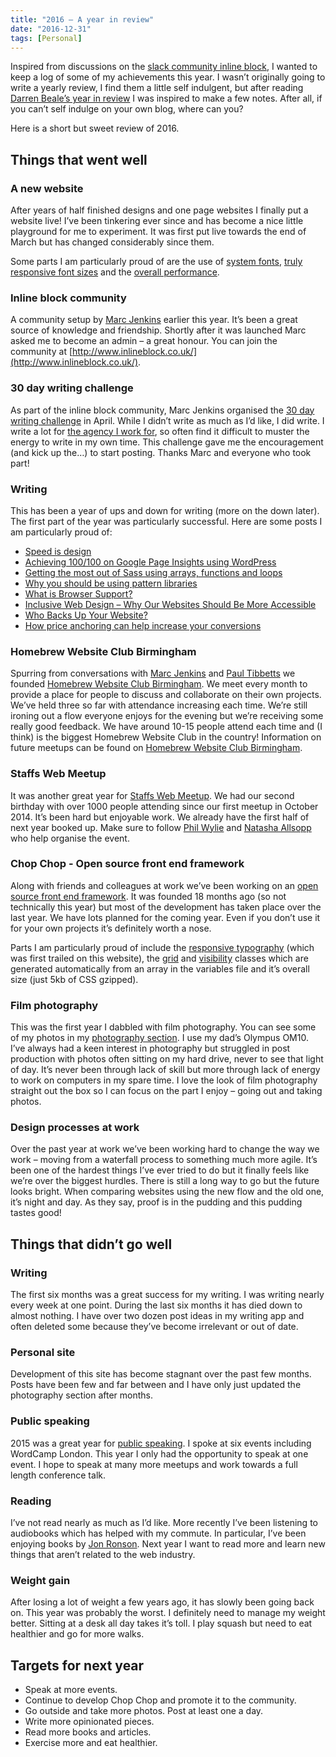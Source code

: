 ```yaml
---
title: "2016 – A year in review"
date: "2016-12-31"
tags: [Personal]
---
```


Inspired from discussions on the [slack community inline block](http://www.inlineblock.co.uk/), I wanted to keep a log of some of my achievements this year. I wasn’t originally going to write a yearly review, I find them a little self indulgent, but after reading [Darren Beale’s year in review](https://bealers.com/2016/12/29/2016-in-review/) I was inspired to make a few notes. After all, if you can’t self indulge on your own blog, where can you?

Here is a short but sweet review of 2016.

## Things that went well

### A new website

After years of half finished designs and one page websites I finally put a website live! I’ve been tinkering ever since and has become a nice little playground for me to experiment. It was first put live towards the end of March but has changed considerably since them.

Some parts I am particularly proud of are the use of [system fonts](https://www.smashingmagazine.com/2015/11/using-system-ui-fonts-practical-guide/), [truly responsive font sizes](https://madebymike.com.au/writing/precise-control-responsive-typography/) and the [overall performance](https://developers.google.com/speed/pagespeed/insights/?url=https%3A%2F%2Fdaveredfern.com%2F).

### Inline block community

A community setup by [Marc Jenkins](https://marcjenkins.co.uk/) earlier this year. It’s been a great source of knowledge and friendship. Shortly after it was launched Marc asked me to become an admin – a great honour. You can join the community at [http://www.inlineblock.co.uk/](http://www.inlineblock.co.uk/).

### 30 day writing challenge

As part of the inline block community, Marc Jenkins organised the [30 day writing challenge](https://marcjenkins.co.uk/the-30-day-writing-challenge/) in April. While I didn’t write as much as I’d like, I did write. I write a lot for [the agency I work for](https://www.iweb.co.uk/author/dave/), so often find it difficult to muster the energy to write in my own time. This challenge gave me the encouragement (and kick up the…) to start posting. Thanks Marc and everyone who took part!

### Writing

This has been a year of ups and down for writing (more on the down later). The first part of the year was particularly successful. Here are some posts I am particularly proud of:

- [Speed is design](/2016/speed-is-design/)
- [Achieving 100/100 on Google Page Insights using WordPress](/2016/achieving-100-on-google-page-insights-using-wordpress/)
- [Getting the most out of Sass using arrays, functions and loops](/2016/getting-sass-using-arrays-functions-loops/)
- [Why you should be using pattern libraries](http://www.webdesignerdepot.com/2016/12/why-you-should-be-using-pattern-libraries/)
- [What is Browser Support?](https://www.iweb.co.uk/2016/11/what-is-browser-support/)
- [Inclusive Web Design – Why Our Websites Should Be More Accessible](https://www.iweb.co.uk/2016/10/inclusive-design-why-our-websites-should-more-accessible/)
- [Who Backs Up Your Website?](https://www.iweb.co.uk/2016/09/website-backups/)
- [How price anchoring can help increase your conversions](https://www.iweb.co.uk/2016/08/wardrobing-affecting-profits/)

### Homebrew Website Club Birmingham

Spurring from conversations with [Marc Jenkins](https://marcjenkins.co.uk/) and [Paul Tibbetts](https://paultibbetts.uk/) we founded [Homebrew Website Club Birmingham](https://homebrewbrum.co.uk/). We meet every month to provide a place for people to discuss and collaborate on their own projects. We’ve held three so far with attendance increasing each time. We’re still ironing out a flow everyone enjoys for the evening but we’re receiving some really good feedback. We have around 10-15 people attend each time and (I think) is the biggest Homebrew Website Club in the country! Information on future meetups can be found on [Homebrew Website Club Birmingham](https://homebrewbrum.co.uk/).

### Staffs Web Meetup

It was another great year for [Staffs Web Meetup](https://staffswebmeetup.co.uk/). We had our second birthday with over 1000 people attending since our first meetup in October 2014. It’s been hard but enjoyable work. We already have the first half of next year booked up. Make sure to follow [Phil Wylie](https://www.philwylie.co.uk/) and [Natasha Allsopp](https://www.natashawylie.co.uk/) who help organise the event.

### Chop Chop - Open source front end framework

Along with friends and colleagues at work we’ve been working on an [open source front end framework](https://github.com/getchopchop/chopchop). It was founded 18 months ago (so not technically this year) but most of the development has taken place over the last year. We have lots planned for the coming year. Even if you don’t use it for your own projects it’s definitely worth a nose.

Parts I am particularly proud of include the [responsive typography](https://github.com/getchopchop/chopchop/blob/next/src/scss/base/_heading.scss) (which was first trailed on this website), the [grid](https://github.com/getchopchop/chopchop/blob/next/src/scss/utility/_grid.scss) and [visibility](https://github.com/getchopchop/chopchop/blob/next/src/scss/utility/_visible.scss) classes which are generated automatically from an array in the variables file and it’s overall size (just 5kb of CSS gzipped).

### Film photography

This was the first year I dabbled with film photography. You can see some of my photos in my [photography section](https://www.daveredfern.com/photography). I use my dad’s Olympus OM10. I’ve always had a keen interest in photography but struggled in post production with photos often sitting on my hard drive, never to see that light of day. It’s never been through lack of skill but more through lack of energy to work on computers in my spare time. I love the look of film photography straight out the box so I can focus on the part I enjoy – going out and taking photos.

### Design processes at work

Over the past year at work we’ve been working hard to change the way we work – moving from a waterfall process to something much more agile. It’s been one of the hardest things I’ve ever tried to do but it finally feels like we’re over the biggest hurdles. There is still a long way to go but the future looks bright. When comparing websites using the new flow and the old one, it’s night and day. As they say, proof is in the pudding and this pudding tastes good!

## Things that didn’t go well

### Writing

The first six months was a great success for my writing. I was writing nearly every week at one point. During the last six months it has died down to almost nothing. I have over two dozen post ideas in my writing app and often deleted some because they’ve become irrelevant or out of date.

### Personal site

Development of this site has become stagnant over the past few months. Posts have been few and far between and I have only just updated the photography section after months.

### Public speaking

2015 was a great year for [public speaking](/speaking/). I spoke at six events including WordCamp London. This year I only had the opportunity to speak at one event. I hope to speak at many more meetups and work towards a full length conference talk.

### Reading

I’ve not read nearly as much as I’d like. More recently I’ve been listening to audiobooks which has helped with my commute. In particular, I’ve been enjoying books by [Jon Ronson](https://www.amazon.co.uk/Jon-Ronson/e/B001H6KH4U/ref=sr_ntt_srch_lnk_1?qid=1483185577&sr=8-1). Next year I want to read more and learn new things that aren’t related to the web industry.

### Weight gain

After losing a lot of weight a few years ago, it has slowly been going back on. This year was probably the worst. I definitely need to manage my weight better. Sitting at a desk all day takes it’s toll. I play squash but need to eat healthier and go for more walks.

## Targets for next year

- Speak at more events.
- Continue to develop Chop Chop and promote it to the community.
- Go outside and take more photos. Post at least one a day.
- Write more opinionated pieces.
- Read more books and articles.
- Exercise more and eat healthier.
